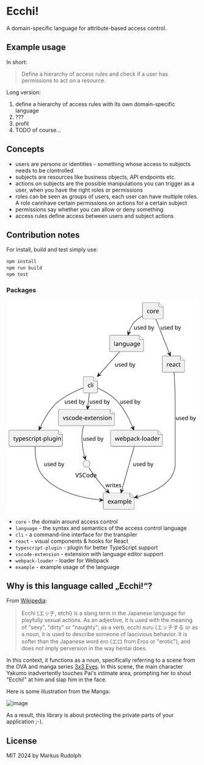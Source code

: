 # Ecchi!

A domain-specific language for attribute-based access control.

## Example usage

In short:

> Define a hierarchy of access rules and check if a user has permissions to act on a resource.

Long version:

1. define a hierarchy of access rules with its own domain-specific language
2. ???
3. profit
4. TODO of course...

## Concepts

* users are persons or identities - something whose access to subjects needs to be clontrolled
* subjects are resources like business objects, API endpoints etc.
* actions on subjects are the possible manipulations you can trigger as a user, when you have the right roles or permissions
* roles can be seen as groups of users, each user can have multiple roles. A role cannhave certain permissions on actions for a certain subject
* permissions say whether you can allow or deny something
* access rules define access between users and subject actions

## Contribution notes

For install, build and test simply use:

```bash
npm install
npm run build
npm test
```

### Packages

![Dependencies](docs/dependencies.svg)

* `core` - the domain around access control
* `language` - the syntax and semantics of the access control language
* `cli` - a command-line interface for the transpiler
* `react` - visual components & hooks for React
* `typescript-plugin` - plugin for better TypeScript support
* `vscode-extension` - extension with language editor support
* `webpack-loader` - loader for Webpack
* `example` - example usage of the language

## Why is this language called „Ecchi!“?

From [Wikipedia](https://en.wikipedia.org/wiki/Ecchi):

> Ecchi (エッチ, etchi) is a slang term in the Japanese language for playfully sexual actions. As an adjective, it is used with the meaning of "sexy", "dirty" or "naughty"; as a verb, ecchi suru (エッチする or as a noun, it is used to describe someone of lascivious behavior. It is softer than the Japanese word ero (エロ from Eros or "erotic"), and does not imply perversion in the way hentai does.

In this context, it functions as a noun, specifically referring to a scene from the OVA and manga series [3x3 Eyes](https://en.wikipedia.org/wiki/3%C3%973_Eyes). In this scene, the main character Yakumo inadvertently touches Pai's intimate area, prompting her to shout "Ecchi!" at him and slap him in the face.

Here is some illustration from the Manga:

![image](https://github.com/Lotes/ecchi-js/assets/1525964/254a0fbe-a328-4783-a002-b0d2bbdc1c3c)

As a result, this library is about protecting the private parts of your application ;-).

## License

MIT 2024 by Markus Rudolph
